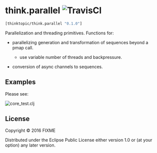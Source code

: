 # think.parallel ![TravisCI](https://travis-ci.org/thinktopic/think.parallel.svg?branch=master)


```clojure
[thinktopic/think.parallel "0.1.0"]
```

Parallelization and threading primitives.  Functions for:


* parallelizing generation and transformation of sequences beyond a pmap call.
  * use variable number of threads and backpressure.


* conversion of async channels to sequences.


## Examples

Please see:

![core_test.clj](test/think/parallel/core_test.clj)



## License

Copyright © 2016 FIXME

Distributed under the Eclipse Public License either version 1.0 or (at
your option) any later version.

